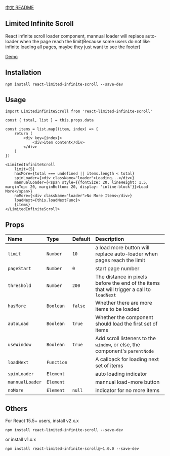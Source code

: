 [中文 README](README-CN.md)

## Limited Infinite Scroll

React infinite scroll loader component, mannual loader will replace auto-loader when the page reach the limit(Because some users do not like infinite loading all pages, maybe they just want to see the footer)

[Demo](http://wuxueqian.github.io/demo/react-limited-infinite-scroll/#/)

## Installation

```
npm install react-limited-infinite-scroll --save-dev
```

## Usage
```
import LimitedInfiniteScroll from 'react-limited-infinite-scroll'

const { total, list } = this.props.data

const items = list.map((item, index) => {
    return (
        <div key={index}>
            <div>item content</div>
        </div>
    )
})

<LimitedInfiniteScroll 
    limit={5} 
    hasMore={total === undefined || items.length < total}
    spinLoader={<div className="loader">Loading...</div>}
    mannualLoader={<span style={{fontSize: 20, lineHeight: 1.5, marginTop: 20, marginBottom: 20, display: 'inline-block'}}>Load More</span>}
    noMore={<div className="loader">No More Items</div>} 
    loadNext={this.loadNextFunc}>
    {items}
</LimitedInfiniteScroll>
```

## Props

| Name             | Type          | Default    | Description|
|:----             |:----          |:----       |:----|
| `limit`          | `Number`      | `10`       | a load more button will replace auto-loader when pages reach the limit|
| `pageStart`      | `Number`      | `0`        | start page number|
| `threshold`      | `Number`      | `200`      | The distance in pixels before the end of the items that will trigger a call to `loadNext`|
| `hasMore`        | `Boolean`     | `false`    | Whether there are more items to be loaded|
| `autoLoad`       | `Boolean`     | `true`     | Whether the component should load the first set of items|
| `useWindow`      | `Boolean`     | `true`     | Add scroll listeners to the `window`, or else, the component's `parentNode`|
| `loadNext`       | `Function`    |            | A callback for loading next set of items|
| `spinLoader`     | `Element`     |            | auto loading indicator|
| `mannualLoader`  | `Element`     |            | mannual load-more button|
| `noMore`         | `Element`     | `null`     | indicator for no more items|

## Others

For React 15.5+ users, install v2.x.x
```
npm install react-limited-infinite-scroll --save-dev
```

or install v1.x.x
```
npm install react-limited-infinite-scroll@~1.0.0 --save-dev
```